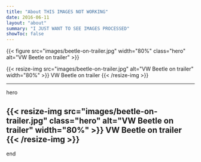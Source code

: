 ```yaml
---
title: "About THIS IMAGES NOT WORKING"
date: 2016-06-11
layout: "about"
summary: "I JUST WANT TO SEE IMAGES PROCESSED"
showToc: false
---
```


{{< figure src="images/beetle-on-trailer.jpg" width="80%" class="hero" alt="VW Beetle on trailer" >}}

{{< resize-img src="images/beetle-on-trailer.jpg" alt="VW Beetle on trailer" width="80%" >}}
VW Beetle on trailer
{{< /resize-img >}}

---
hero

{{< resize-img src="images/beetle-on-trailer.jpg" class="hero" alt="VW Beetle on trailer" width="80%" >}}
VW Beetle on trailer
{{< /resize-img >}}
---
end